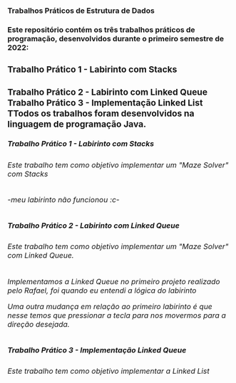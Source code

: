 <h3>Trabalhos Práticos de Estrutura de Dados<h3>
<b>
<h4>Este repositório contém os três trabalhos práticos de programação, desenvolvidos durante o primeiro semestre de 2022:<h4>
<b>
<h3>Trabalho Prático 1 - Labirinto com Stacks<h3>
Trabalho Prático 2 - Labirinto com Linked Queue
Trabalho Prático 3 - Implementação Linked List
TTodos os trabalhos foram desenvolvidos na linguagem de programação Java.

<h5>Trabalho Prático 1 - Labirinto com Stacks<h5>
<h6>Este trabalho tem como objetivo implementar um "Maze Solver" com Stacks<h6>

-meu labirinto não funcionou :c-


<h5>Trabalho Prático 2 - Labirinto com Linked Queue<h5>
<h6>Este trabalho tem como objetivo implementar um "Maze Solver" com Linked Queue.<h6>
Implementamos a Linked Queue no primeiro projeto realizado pelo Rafael, foi quando eu entendi a lógica do labirinto
  
Uma outra mudança em relação ao primeiro labirinto é que nesse temos que pressionar a tecla para nos movermos para a direção desejada.


<h5>Trabalho Prático 3 - Implementação Linked Queue<h5>
<h6>Este trabalho tem como objetivo implementar a Linked List<h6>
